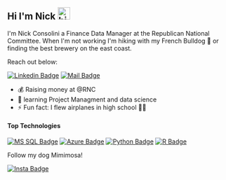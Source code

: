 ## Hi I'm Nick <img src="https://user-images.githubusercontent.com/1303154/88677602-1635ba80-d120-11ea-84d8-d263ba5fc3c0.gif" width="28px" alt="hi">

I'm Nick Consolini a Finance Data Manager at the Republican National Committee. When I'm not working I'm hiking with my French Bulldog :dog: or finding the best brewery on the east coast.

Reach out below:

 [![Linkedin Badge](https://img.shields.io/badge/LinkedIn-0077B5?style=for-the-badge&logo=linkedin&logoColor=white)](https://www.linkedin.com/in/nicholas-consolini-01b877142/) [![Mail Badge](https://img.shields.io/badge/Gmail-D14836?style=for-the-badge&logo=gmail&logoColor=white)](mailto:nickconsolini@gmail.com)

<!-- TODO: Add last video link -->

- 💰 Raising money at @RNC
- 🌱 learning Project Managment and data science
- ⚡ Fun fact: I flew airplanes in high school 👨‍✈‍

 #### Top Technologies

<!-- TODO: Make technologies links takes you to repositories -->

[![MS SQL Badge](https://img.shields.io/badge/Microsoft_SQL_Server-CC2927?style=for-the-badge&logo=microsoft-sql-server&logoColor=white)](#) [![Azure Badge](https://img.shields.io/badge/Microsoft_Azure-0089D6?style=for-the-badge&logo=microsoft-azure&logoColor=white)](#) [![Python Badge](https://img.shields.io/badge/Python-3776AB?style=for-the-badge&logo=python&logoColor=white)](#) [![R Badge](	https://img.shields.io/badge/R-276DC3?style=for-the-badge&logo=r&logoColor=white)](#)


Follow my dog Mimimosa!

[![Insta Badge](https://img.shields.io/badge/Instagram-E4405F?style=for-the-badge&logo=instagram&logoColor=white)](https://instagram.com/mimimosa_thefrenchie) 
